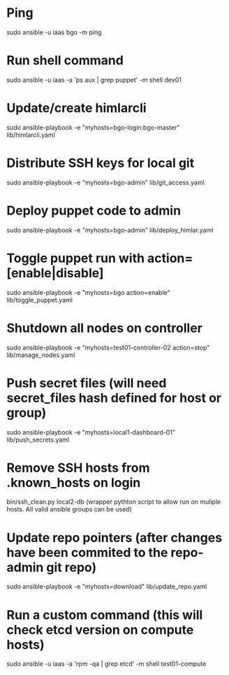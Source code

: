 # Ping
sudo ansible -u iaas bgo -m ping

# Run shell command
sudo ansible -u iaas -a 'ps aux | grep puppet' -m shell dev01

# Update/create himlarcli
sudo ansible-playbook -e "myhosts=bgo-login:bgo-master" lib/himlarcli.yaml

# Distribute SSH keys for local git
sudo ansible-playbook -e "myhosts=bgo-admin" lib/git_access.yaml

# Deploy puppet code to admin
sudo ansible-playbook -e "myhosts=bgo-admin" lib/deploy_himlar.yaml

# Toggle puppet run with action=[enable|disable]
sudo ansible-playbook -e "myhosts=bgo action=enable" lib/toggle_puppet.yaml

# Shutdown all nodes on controller
sudo ansible-playbook -e "myhosts=test01-controller-02 action=stop" lib/manage_nodes.yaml

# Push secret files (will need secret_files hash defined for host or group)
sudo ansible-playbook -e "myhosts=local1-dashboard-01" lib/push_secrets.yaml

# Remove SSH hosts from .known_hosts on login
bin/ssh_clean.py local2-db
(wrapper pythton script to allow run on muliple hosts. All valid ansible groups
can be used)

# Update repo pointers (after changes have been commited to the repo-admin git repo)
sudo ansible-playbook -e "myhosts=download" lib/update_repo.yaml

# Run a custom command (this will check etcd version on compute hosts)
sudo ansible -u iaas -a 'rpm -qa | grep etcd' -m shell test01-compute
